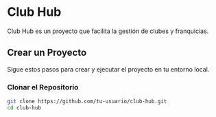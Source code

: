 # Club Hub

Club Hub es un proyecto que facilita la gestión de clubes y franquicias.

## Crear un Proyecto

Sigue estos pasos para crear y ejecutar el proyecto en tu entorno local.

### Clonar el Repositorio

```bash
git clone https://github.com/tu-usuario/club-hub.git
cd club-hub
